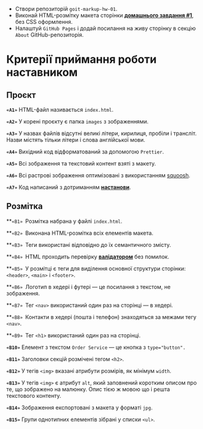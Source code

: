 - Створи репозиторій `goit-markup-hw-01`.
- Виконай HTML-розмітку макета сторінки **[домашнього завдання #1](https://www.figma.com/file/wuEpGhwCepGCOUw7mZFRac/Web-Studio-(Version-5.0)?type=design&node-id=0-1&mode=design&t=HqslgV0OjDOknzIj-0)**, без CSS оформлення.
- Налаштуй `GitHub Pages` і додай посилання на живу сторінку в секцію `About` GitHub-репозиторія.

# Критерії приймання роботи наставником

## Проєкт

**`«A1»`** HTML-файл називається `index.html`.

**`«A2»`** У корені проєкту є папка `images` з зображеннями.

**`«A3»`** У назвах файлів відсутні великі літери, кирилиця, пробіли і трансліт. Назви містять тільки літери і слова англійської мови.

**`«A4»`** Вихідний код відформатований за допомогою `Prettier`.

**`«A5»`** Всі зображення та текстовий контент взяті з макету.

**`«A6»`** Всі растрові зображення оптимізовані з використанням [squoosh](https://squoosh.app/).

**`«A7»`** Код написаний з дотриманням **[настанови](https://codeguide.co/)**.

## Розмітка

**`«B1» `Розмітка набрана у файлі `index.html`.

**`«B2» `Виконана HTML-розмітка всіх елементів макета.

**`«B3» `Теги використані відповідно до їх семантичного змісту.

**`«B4» `HTML проходить перевірку **[валідатором](http://validator.w3.org/nu/)** без помилок.

**`«B5» `У розмітці є теги для виділення основної структури сторінки: `<header>`, `<main>` і `<footer>`.

**`«B6» `Логотип в хедері і футері — це посилання з текстом, не зображення.

**`«B7» `Тег `<nav>` використаний один раз на сторінці — в хедері.

**`«B8» `Контакти в хедері (пошта і телефон) знаходяться за межами тегу `<nav>`.

**`«B9» `Тег `<h1>` використаний один раз на сторінці.

**`«B10»`** Елемент з текстом `Order Service` — це кнопка з `type="button".`

**`«B11»`** Заголовки секцій розмічені тегом `<h2>`.

**`«B12»`** У тегів `<img>` вказані атрибути розмірів, як мінімум `width`.

**`«B13»`** У тегів `<img>` є атрибут `alt`, який заповнений коротким описом про те, що зображено на малюнку. Опис тією ж мовою що і решта текстового контенту.

**`«B14»`** Зображення експортовані з макета у форматі `jpg`.

**`«B15»`** Групи однотипних елементів зібрані у списки `<ul>`.